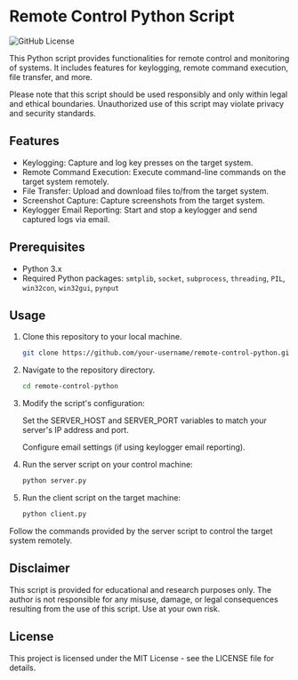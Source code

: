 # Remote Control Python Script

![GitHub License](https://img.shields.io/badge/license-MIT-blue.svg)

This Python script provides functionalities for remote control and monitoring of systems. It includes features for keylogging, remote command execution, file transfer, and more.

Please note that this script should be used responsibly and only within legal and ethical boundaries. Unauthorized use of this script may violate privacy and security standards.

## Features

- Keylogging: Capture and log key presses on the target system.
- Remote Command Execution: Execute command-line commands on the target system remotely.
- File Transfer: Upload and download files to/from the target system.
- Screenshot Capture: Capture screenshots from the target system.
- Keylogger Email Reporting: Start and stop a keylogger and send captured logs via email.

## Prerequisites

- Python 3.x
- Required Python packages: `smtplib`, `socket`, `subprocess`, `threading`, `PIL`, `win32con`, `win32gui`, `pynput`

## Usage

1. Clone this repository to your local machine.

    ```bash
    git clone https://github.com/your-username/remote-control-python.git

2. Navigate to the repository directory.
    ```bash
    cd remote-control-python
3. Modify the script's configuration:

    Set the SERVER_HOST and SERVER_PORT variables to match your server's IP address and port.
    
    Configure email settings (if using keylogger email reporting).
    
4. Run the server script on your control machine:

    ```bash
    python server.py
5. Run the client script on the target machine:
    ```bash 
    python client.py
Follow the commands provided by the server script to control the target system remotely.
## Disclaimer
This script is provided for educational and research purposes only. The author is not responsible for any misuse, damage, or legal consequences resulting from the use of this script. Use at your own risk.

## License
This project is licensed under the MIT License - see the LICENSE file for details.
